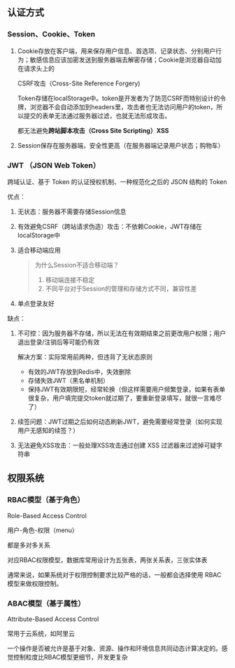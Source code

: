 ## 认证方式

### Session、Cookie、Token

1. Cookie存放在客户端，用来保存用户信息、首选项、记录状态、分别用户行为；敏感信息应该加密发送到服务器端去解密存储；Cookie是浏览器自动加在请求头上的

   CSRF攻击（Cross-Site Reference Forgery)

   Token存储在localStorage中。token是开发者为了防范CSRF而特别设计的令牌，浏览器不会自动添加到headers里，攻击者也无法访问用户的token，所以提交的表单无法通过服务器过滤，也就无法形成攻击。

   都无法避免**跨站脚本攻击（Cross Site Scripting）XSS**

2. Session保存在服务器端，安全性更高（在服务器端记录用户状态；购物车）

### JWT （JSON Web Token）

跨域认证、基于 Token 的认证授权机制、一种规范化之后的 JSON 结构的 Token

优点：

1. 无状态：服务器不需要存储Session信息

2. 有效避免CSRF（跨站请求伪造）攻击：不依赖Cookie，JWT存储在localStorage中

3. 适合移动端应用

   > 为什么Session不适合移动端？
   >
   > 1. 移动端连接不稳定
   > 2. 不同平台对于Session的管理和存储方式不同，兼容性差

4. 单点登录友好

缺点：

1. 不可控：因为服务器不存储，所以无法在有效期结束之前更改用户权限；用户退出登录/注销后等可能仍有效

   解决方案：实际常用前两种，但违背了无状态原则

   - 有效的JWT存放到Redis中，失效删除
   - 存储失效JWT（黑名单机制）
   - 保持JWT有效期限短，经常轮换（但这样需要用户频繁登录，如果有表单很复杂，用户填完提交token就过期了，要重新登录填写，就很一言难尽了）

2. 续签问题：JWT过期之后如何动态刷新JWT，避免需要经常登录（如何实现用户无感知的续签？）

3. 无法避免XSS攻击：一般处理XSS攻击通过创建 XSS 过滤器来过滤掉可疑字符串

## 权限系统

### RBAC模型（基于角色）

Role-Based Access Control

用户-角色-权限（menu）

都是多对多关系

对应RBAC权限模型，数据库常用设计为五张表，两张关系表，三张实体表

通常来说，如果系统对于权限控制要求比较严格的话，一般都会选择使用 RBAC 模型来做权限控制。

### ABAC模型（基于属性）

Attribute-Based Access Control

常用于云系统，如阿里云

一个操作是否被允许是基于对象、资源、操作和环境信息共同动态计算决定的。感觉控制粒度比RBAC模型更细节，开发更复杂
